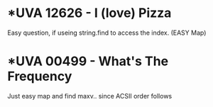 # *UVA 12626 - I (love) Pizza 
Easy question, if useing string.find to access the index. (EASY Map)

# *UVA 00499 - What's The Frequency
Just easy map and find maxv.. since ACSII order follows
